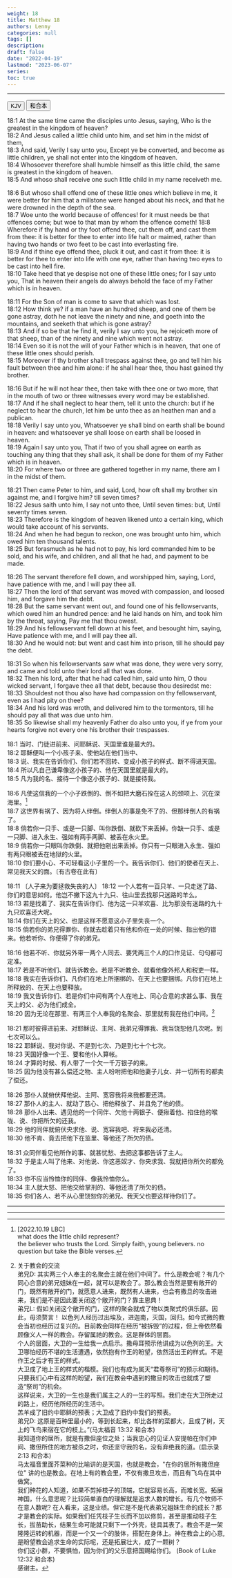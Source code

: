 ```yaml
---
weight: 18
title: Matthew 18
authors: Lenny
categories: null
tags: []
description: 
draft: false
date: "2022-04-19"
lastmod: "2023-06-07"
series:
toc: true
---
```



<!--more-->
---

<!-- Tab links -->

<div class="tab">
  <button class="tablinks active" onclick="tablabel(event, 'english')">KJV</button>
  <button class="tablinks" onclick="tablabel(event, 'chinese')">和合本</button>
</div>

<!-- Tab content -->
<div id="english" class="tabcontent" style="display:block">

18:1 At the same time came the disciples unto Jesus, saying, Who is the greatest in the kingdom of heaven?  
18:2 And Jesus called a little child unto him, and set him in the midst of them,  
18:3 And said, Verily I say unto you, Except ye be converted, and become as little children, ye shall not enter into the kingdom of heaven.  
18:4 Whosoever therefore shall humble himself as this little child, the same is greatest in the kingdom of heaven.  
18:5 And whoso shall receive one such little child in my name receiveth me.  

18:6 But whoso shall offend one of these little ones which believe in me, it were better for him that a millstone were hanged about his neck, and that he were drowned in the depth of the sea.  
18:7 Woe unto the world because of offences! for it must needs be that offences come; but woe to that man by whom the offence cometh!
18:8 Wherefore if thy hand or thy foot offend thee, cut them off, and cast them from thee: it is better for thee to enter into life halt or maimed, rather than having two hands or two feet to be cast into everlasting fire.  
18:9 And if thine eye offend thee, pluck it out, and cast it from thee: it is better for thee to enter into life with one eye, rather than having two eyes to be cast into hell fire.  
18:10 Take heed that ye despise not one of these little ones; for I say unto you, That in heaven their angels do always behold the face of my Father which is in heaven.  

18:11 For the Son of man is come to save that which was lost.  
18:12 How think ye? if a man have an hundred sheep, and one of them be gone astray, doth he not leave the ninety and nine, and goeth into the mountains, and seeketh that which is gone astray?  
18:13 And if so be that he find it, verily I say unto you, he rejoiceth more of that sheep, than of the ninety and nine which went not astray.  
18:14 Even so it is not the will of your Father which is in heaven, that one of these little ones should perish.  
18:15 Moreover if thy brother shall trespass against thee, go and tell him his fault between thee and him alone: if he shall hear thee, thou hast gained thy brother.  

18:16 But if he will not hear thee, then take with thee one or two more, that in the mouth of two or three witnesses every word may be established.  
18:17 And if he shall neglect to hear them, tell it unto the church: but if he neglect to hear the church, let him be unto thee as an heathen man and a publican.  
18:18 Verily I say unto you, Whatsoever ye shall bind on earth shall be bound in heaven: and whatsoever ye shall loose on earth shall be loosed in heaven.  
18:19 Again I say unto you, That if two of you shall agree on earth as touching any thing that they shall ask, it shall be done for them of my Father which is in heaven.  
18:20 For where two or three are gathered together in my name, there am I in the midst of them.  

18:21 Then came Peter to him, and said, Lord, how oft shall my brother sin against me, and I forgive him? till seven times?  
18:22 Jesus saith unto him, I say not unto thee, Until seven times: but, Until seventy times seven.  
18:23 Therefore is the kingdom of heaven likened unto a certain king, which would take account of his servants.  
18:24 And when he had begun to reckon, one was brought unto him, which owed him ten thousand talents.  
18:25 But forasmuch as he had not to pay, his lord commanded him to be sold, and his wife, and children, and all that he had, and payment to be made.  

18:26 The servant therefore fell down, and worshipped him, saying, Lord, have patience with me, and I will pay thee all.  
18:27 Then the lord of that servant was moved with compassion, and loosed him, and forgave him the debt.  
18:28 But the same servant went out, and found one of his fellowservants, which owed him an hundred pence: and he laid hands on him, and took him by the throat, saying, Pay me that thou owest.  
18:29 And his fellowservant fell down at his feet, and besought him, saying, Have patience with me, and I will pay thee all.  
18:30 And he would not: but went and cast him into prison, till he should pay the debt.  

18:31 So when his fellowservants saw what was done, they were very sorry, and came and told unto their lord all that was done.  
18:32 Then his lord, after that he had called him, said unto him, O thou wicked servant, I forgave thee all that debt, because thou desiredst me:  
18:33 Shouldest not thou also have had compassion on thy fellowservant, even as I had pity on thee?  
18:34 And his lord was wroth, and delivered him to the tormentors, till he should pay all that was due unto him.  
18:35 So likewise shall my heavenly Father do also unto you, if ye from your hearts forgive not every one his brother their trespasses.  

</div>


<div id="chinese" class="tabcontent">

18:1 当时、门徒进前来、问耶稣说、天国里谁是最大的。  
18:2 耶稣便叫一个小孩子来、使他站在他们当中、  
18:3 说、我实在告诉你们、你们若不回转、变成小孩子的样式、断不得进天国。  
18:4 所以凡自己谦卑像这小孩子的、他在天国里就是最大的。  
18:5 凡为我的名、接待一个像这小孩子的、就是接待我。  

18:6 凡使这信我的一个小子跌倒的、倒不如把大磨石拴在这人的颈项上、沉在深海里。[^1]  
18:7 这世界有祸了、因为将人绊倒。绊倒人的事是免不了的、但那绊倒人的有祸了。  
18:8 倘若你一只手、或是一只脚、叫你跌倒、就砍下来丢掉。你缺一只手、或是一只脚、进入永生、强如有两手两脚、被丢在永火里。  
18:9 倘若你一只眼叫你跌倒、就把他剜出来丢掉。你只有一只眼进入永生、强如有两只眼被丢在地狱的火里。  
18:10 你们要小心、不可轻看这小子里的一个。我告诉你们、他们的使者在天上、常见我天父的面。〔有古卷在此有〕

18:11 〔人子来为要拯救失丧的人〕
18:12 一个人若有一百只羊、一只走迷了路、你们的意思如何。他岂不撇下这九十九只、往山里去找那只迷路的羊么。  
18:13 若是找着了、我实在告诉你们、他为这一只羊欢喜、比为那没有迷路的九十九只欢喜还大呢。  
18:14 你们在天上的父、也是这样不愿意这小子里失丧一个。  
18:15 倘若你的弟兄得罪你、你就去趁着只有他和你在一处的时候、指出他的错来。他若听你、你便得了你的弟兄。  

18:16 他若不听、你就另外带一两个人同去、要凭两三个人的口作见证、句句都可定准。  
18:17 若是不听他们、就告诉教会。若是不听教会、就看他像外邦人和税吏一样。  
18:18 我实在告诉你们、凡你们在地上所捆绑的、在天上也要捆绑。凡你们在地上所释放的、在天上也要释放。  
18:19 我又告诉你们、若是你们中间有两个人在地上、同心合意的求甚么事、我在天上的父、必为他们成全。  
18:20 因为无论在那里、有两三个人奉我的名聚会、那里就有我在他们中间。[^2]  

18:21 那时彼得进前来、对耶稣说、主阿、我弟兄得罪我、我当饶恕他几次呢。到七次可以么。  
18:22 耶稣说、我对你说、不是到七次、乃是到七十个七次。  
18:23 天国好像一个王、要和他仆人算帐。  
18:24 才算的时候、有人带了一个欠一千万银子的来。  
18:25 因为他没有甚么偿还之物、主人吩咐把他和他妻子儿女、并一切所有的都卖了偿还。  

18:26 那仆人就俯伏拜他说、主阿、宽容我将来我都要还清。  
18:27 那仆人的主人、就动了慈心、把他释放了、并且免了他的债。  
18:28 那仆人出来、遇见他的一个同伴、欠他十两银子、便揪着他、掐住他的喉咙、说、你把所欠的还我。  
18:29 他的同伴就俯伏央求他、说、宽容我吧、将来我必还清。  
18:30 他不肯、竟去把他下在监里、等他还了所欠的债。  

18:31 众同伴看见他所作的事、就甚忧愁、去把这事都告诉了主人。  
18:32 于是主人叫了他来、对他说、你这恶奴才、你央求我、我就把你所欠的都免了。  
18:33 你不应当怜恤你的同伴、像我怜恤你么。  
18:34 主人就大怒、把他交给掌刑的、等他还清了所欠的债。  
18:35 你们各人、若不从心里饶恕你的弟兄、我天父也要这样待你们了。  

---

[^1]: [2022.10.19 LBC]  
what does the little child represent?  
the believer who trusts the Lord. Simply faith, young believers. no question but take the Bible verses.  
[^2]: 关于教会的交流  
弟兄D: 其实两三个人奉主的名聚会主就在他们中间了。什么是教会呢？有几个同心合意的弟兄姐妹在一起，就可以是教会了。那么教会当然是要有敞开的门，既然有敞开的门，就愿意人进来，既然有人进来，也会有撒旦的攻击进来，我们是不是因此要关闭这个敞开的门？靠主恩典！  
弟兄L: 假如关闭这个敞开的门，这样的聚会就成了物以类聚式的俱乐部。因此，毋须赘言！ 
以色列人经历过出埃及，进迦南，灭国，回归。如今式微的教会当初也经历过复兴的。目前教会同样在经历“被拆毁”的过程，但上帝依然看顾像义人一样的教会。存留属祂的教会。这是群体的层面。  
个人的层面，大卫的一生给我一点启示。撒母耳预示他讲成为以色列的王。大卫哪怕经历不堪的生活遭遇，依然抱有作王的盼望，依然活出王的样式。不是作王之后才有王的样式。  
大卫成了地上王的样式的楷模。我们也有成为属天“君尊祭司”的预示和期待。只要我们心中有这样的盼望，我们在教会中遇到的撒旦的攻击也就成了塑造“祭司”的机会。  
这样说来，大卫的一生也是我们属主之人的一生的写照。我们走在大卫所走过的路上，经历他所经历的生活中。  
羔羊成了旧约中耶稣的预表；大卫成了旧约中我们的预表。  
弟兄D: 这原是百种里最小的，等到长起来，却比各样的菜都大，且成了树，天上的飞鸟来宿在它的枝上。”(马太福音 13:32 和合本)  
我知道你的居所，就是有撒但座位之处；当我忠心的见证人安提帕在你们中间、撒但所住的地方被杀之时，你还坚守我的名，没有弃绝我的道。(启示录 2:13 和合本)  
马太福音里面芥菜种的比喻讲的是天国，也就是教会，"在你的居所有撒但座位" 讲的也是教会。在地上有的教会里，不仅有撒旦攻击，而且有飞鸟在其中做窝。  
我们种花的人知道，如果不剪掉枝子的顶端，它就容易长高，而难长宽。拓展神国，什么意思呢？比较简单直白的理解就是追求人数的增长。有几个牧师不在意人数呢?   在人看来，这是业绩。但它是不是代表弟兄姐妹生命的成长？那才是教会的实际。如果我们任凭枝子生长而不加以修剪，甚至是推动枝子生长，拔苗助长，结果生命可能就只剩下一个外壳，徒具其表了。教会不是一架隆隆运转的机器，而是一个又一个的肢体，搭配在身体上。神在教会上的心意, 是盼望教会追求生命的实际呢，还是拓展壮大，成了一颗树？  
你们这小群，不要惧怕，因为你们的父乐意把国赐给你们。 (Book of Luke 12:32 和合本)  
感谢主。  

---
</div>



